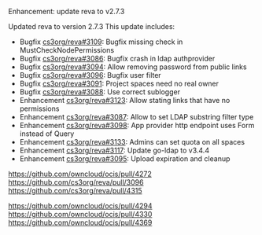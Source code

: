 Enhancement: update reva to v2.7.3

Updated reva to version 2.7.3 This update includes:

*  Bugfix [cs3org/reva#3109](https://github.com/cs3org/reva/pull/3109): Bugfix missing check in MustCheckNodePermissions
*  Bugfix [cs3org/reva#3086](https://github.com/cs3org/reva/pull/3086): Bugfix crash in ldap authprovider
*  Bugfix [cs3org/reva#3094](https://github.com/cs3org/reva/pull/3094): Allow removing password from public links
*  Bugfix [cs3org/reva#3096](https://github.com/cs3org/reva/pull/3096): Bugfix user filter
*  Bugfix [cs3org/reva#3091](https://github.com/cs3org/reva/pull/3091): Project spaces need no real owner
*  Bugfix [cs3org/reva#3088](https://github.com/cs3org/reva/pull/3088): Use correct sublogger
*  Enhancement [cs3org/reva#3123](https://github.com/cs3org/reva/pull/3123): Allow stating links that have no permissions
*  Enhancement [cs3org/reva#3087](https://github.com/cs3org/reva/pull/3087): Allow to set LDAP substring filter type
*  Enhancement [cs3org/reva#3098](https://github.com/cs3org/reva/pull/3098): App provider http endpoint uses Form instead of Query
*  Enhancement [cs3org/reva#3133](https://github.com/cs3org/reva/pull/3133): Admins can set quota on all spaces
*  Enhancement [cs3org/reva#3117](https://github.com/cs3org/reva/pull/3117): Update go-ldap to v3.4.4
*  Enhancement [cs3org/reva#3095](https://github.com/cs3org/reva/pull/3095): Upload expiration and cleanup

https://github.com/owncloud/ocis/pull/4272
https://github.com/cs3org/reva/pull/3096
https://github.com/cs3org/reva/pull/4315

https://github.com/owncloud/ocis/pull/4294
https://github.com/owncloud/ocis/pull/4330
https://github.com/owncloud/ocis/pull/4369
